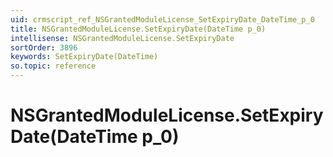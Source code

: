 ```yaml
---
uid: crmscript_ref_NSGrantedModuleLicense_SetExpiryDate_DateTime_p_0
title: NSGrantedModuleLicense.SetExpiryDate(DateTime p_0)
intellisense: NSGrantedModuleLicense.SetExpiryDate
sortOrder: 3896
keywords: SetExpiryDate(DateTime)
so.topic: reference
---
```


# NSGrantedModuleLicense.SetExpiryDate(DateTime p_0)

